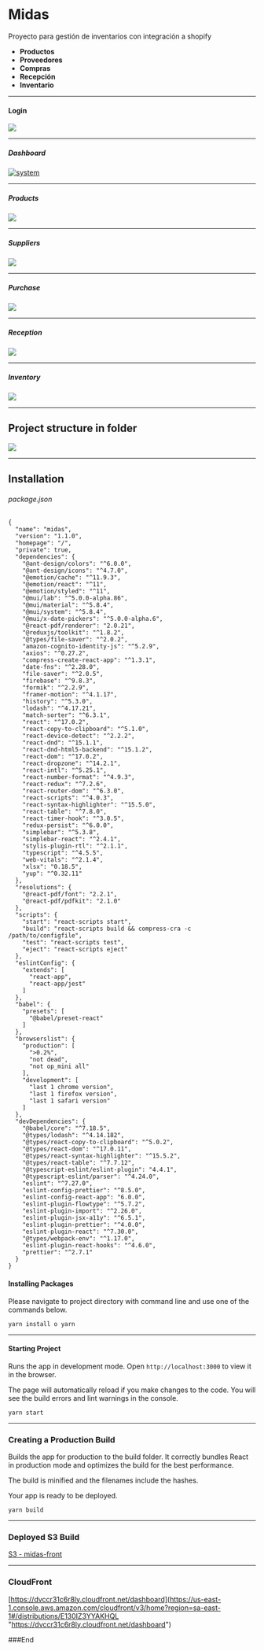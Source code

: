 
# Midas

Proyecto para gestión de inventarios con integración a shopify 
- **Productos**
- **Proveedores**
- **Compras**
- **Recepción**
- **Inventario**

------------
#### **Login**
[![](https://user-images.githubusercontent.com/66569273/208505923-89b9fe04-29ae-4655-8fcc-979c6ae84f12.png)](https://user-images.githubusercontent.com/66569273/208505923-89b9fe04-29ae-4655-8fcc-979c6ae84f12.png)

------------
##### **Dashboard** 

[![system](https://user-images.githubusercontent.com/66569273/208505495-aa408845-d30e-48ef-904b-8f8638b2cc45.png "system")](http://https://user-images.githubusercontent.com/66569273/208505495-aa408845-d30e-48ef-904b-8f8638b2cc45.png "system")

------------
##### **Products** 

[![](https://user-images.githubusercontent.com/66569273/208506357-d0d32492-f28e-4f45-98cd-31a9b4fd83be.png)](https://user-images.githubusercontent.com/66569273/208506357-d0d32492-f28e-4f45-98cd-31a9b4fd83be.png)

------------
##### **Suppliers** 

[![](https://user-images.githubusercontent.com/66569273/208506791-82ea3a0b-aaf2-4212-bb6f-7f093c292b70.png)](https://user-images.githubusercontent.com/66569273/208506791-82ea3a0b-aaf2-4212-bb6f-7f093c292b70.png)

------------
##### **Purchase** 

[![](https://user-images.githubusercontent.com/66569273/208507004-932c837c-2bf2-4151-abaa-76e352f8e1d9.png)](https://user-images.githubusercontent.com/66569273/208507004-932c837c-2bf2-4151-abaa-76e352f8e1d9.png)

------------
##### **Reception** 

[![](https://user-images.githubusercontent.com/66569273/208507208-b13ad7b5-cc2e-487a-9f41-f413d61ebba2.png)](https://user-images.githubusercontent.com/66569273/208507208-b13ad7b5-cc2e-487a-9f41-f413d61ebba2.png)

------------
##### **Inventory** 

[![](https://user-images.githubusercontent.com/66569273/208507371-b3fd85f0-2486-4935-978a-951ee4c11305.png)](https://user-images.githubusercontent.com/66569273/208507371-b3fd85f0-2486-4935-978a-951ee4c11305.png)


------------

## Project structure in folder

[![](https://user-images.githubusercontent.com/66569273/208508380-e3bb3bf9-bd47-4ec4-9329-84582dab4e66.png)](https://user-images.githubusercontent.com/66569273/208508380-e3bb3bf9-bd47-4ec4-9329-84582dab4e66.png)

------------


## Installation
###### package.json
    {
      "name": "midas",
      "version": "1.1.0",
      "homepage": "/",
      "private": true,
      "dependencies": {
        "@ant-design/colors": "^6.0.0",
        "@ant-design/icons": "^4.7.0",
        "@emotion/cache": "^11.9.3",
        "@emotion/react": "^11",
        "@emotion/styled": "^11",
        "@mui/lab": "^5.0.0-alpha.86",
        "@mui/material": "^5.8.4",
        "@mui/system": "^5.8.4",
        "@mui/x-date-pickers": "^5.0.0-alpha.6",
        "@react-pdf/renderer": "2.0.21",
        "@reduxjs/toolkit": "^1.8.2",
        "@types/file-saver": "^2.0.2",
        "amazon-cognito-identity-js": "^5.2.9",
        "axios": "^0.27.2",
        "compress-create-react-app": "^1.3.1",
        "date-fns": "^2.28.0",
        "file-saver": "^2.0.5",
        "firebase": "^9.8.3",
        "formik": "^2.2.9",
        "framer-motion": "^4.1.17",
        "history": "^5.3.0",
        "lodash": "^4.17.21",
        "match-sorter": "^6.3.1",
        "react": "^17.0.2",
        "react-copy-to-clipboard": "^5.1.0",
        "react-device-detect": "^2.2.2",
        "react-dnd": "^15.1.1",
        "react-dnd-html5-backend": "^15.1.2",
        "react-dom": "^17.0.2",
        "react-dropzone": "^14.2.1",
        "react-intl": "^5.25.1",
        "react-number-format": "^4.9.3",
        "react-redux": "^7.2.6",
        "react-router-dom": "^6.3.0",
        "react-scripts": "^4.0.3",
        "react-syntax-highlighter": "^15.5.0",
        "react-table": "^7.8.0",
        "react-timer-hook": "^3.0.5",
        "redux-persist": "^6.0.0",
        "simplebar": "^5.3.8",
        "simplebar-react": "^2.4.1",
        "stylis-plugin-rtl": "^2.1.1",
        "typescript": "^4.5.5",
        "web-vitals": "^2.1.4",
        "xlsx": "0.18.5",
        "yup": "^0.32.11"
      },
      "resolutions": {
        "@react-pdf/font": "2.2.1",
        "@react-pdf/pdfkit": "2.1.0"
      },
      "scripts": {
        "start": "react-scripts start",
        "build": "react-scripts build && compress-cra -c /path/to/configfile",
        "test": "react-scripts test",
        "eject": "react-scripts eject"
      },
      "eslintConfig": {
        "extends": [
          "react-app",
          "react-app/jest"
        ]
      },
      "babel": {
        "presets": [
          "@babel/preset-react"
        ]
      },
      "browserslist": {
        "production": [
          ">0.2%",
          "not dead",
          "not op_mini all"
        ],
        "development": [
          "last 1 chrome version",
          "last 1 firefox version",
          "last 1 safari version"
        ]
      },
      "devDependencies": {
        "@babel/core": "^7.18.5",
        "@types/lodash": "^4.14.182",
        "@types/react-copy-to-clipboard": "^5.0.2",
        "@types/react-dom": "^17.0.11",
        "@types/react-syntax-highlighter": "^15.5.2",
        "@types/react-table": "^7.7.12",
        "@typescript-eslint/eslint-plugin": "4.4.1",
        "@typescript-eslint/parser": "^4.24.0",
        "eslint": "^7.27.0",
        "eslint-config-prettier": "^8.5.0",
        "eslint-config-react-app": "6.0.0",
        "eslint-plugin-flowtype": "^5.7.2",
        "eslint-plugin-import": "^2.26.0",
        "eslint-plugin-jsx-a11y": "^6.5.1",
        "eslint-plugin-prettier": "^4.0.0",
        "eslint-plugin-react": "^7.30.0",
        "@types/webpack-env": "^1.17.0",
        "eslint-plugin-react-hooks": "^4.6.0",
        "prettier": "^2.7.1"
      }
    }
    
#### Installing Packages

Please navigate to project directory with command line and use one of the commands below.

`yarn install o yarn`

------------


#### Starting Project

Runs the app in development mode. Open ```http://localhost:3000``` to view it in the browser.


The page will automatically reload if you make changes to the code.
You will see the build errors and lint warnings in the console.

 `yarn start`

------------


### Creating a Production Build

Builds the app for production to the build folder. It correctly bundles React in production mode and optimizes the build for the best performance.

The build is minified and the filenames include the hashes.

Your app is ready to be deployed.

`yarn build`

------------


### Deployed S3 Build

[S3 - midas-front](https://s3.console.aws.amazon.com/s3/buckets/midas-front?region=sa-east-1&tab=objects "S3 - midas-front")

------------


### CloudFront 
[https://dvccr31c6r8ly.cloudfront.net/dashboard](https://us-east-1.console.aws.amazon.com/cloudfront/v3/home?region=sa-east-1#/distributions/E130IZ3YYAKHQL "https://dvccr31c6r8ly.cloudfront.net/dashboard")

###End